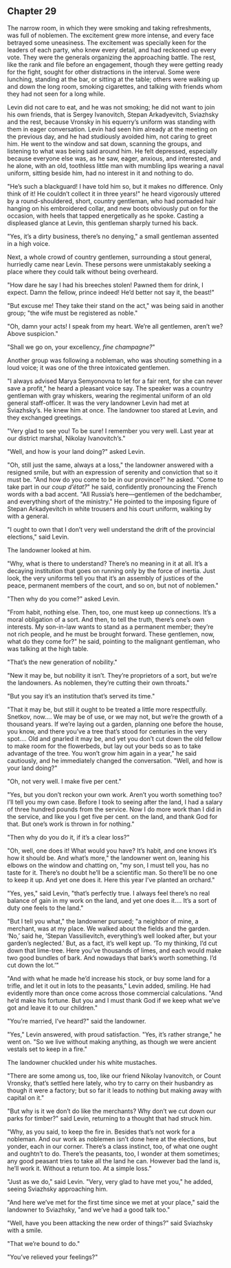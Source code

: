 ## Chapter 29


The narrow room, in which they were smoking and taking refreshments, was
full of noblemen. The excitement grew more intense, and every face
betrayed some uneasiness. The excitement was specially keen for the
leaders of each party, who knew every detail, and had reckoned up every
vote. They were the generals organizing the approaching battle. The
rest, like the rank and file before an engagement, though they were
getting ready for the fight, sought for other distractions in the
interval. Some were lunching, standing at the bar, or sitting at the
table; others were walking up and down the long room, smoking
cigarettes, and talking with friends whom they had not seen for a long
while.

Levin did not care to eat, and he was not smoking; he did not want to
join his own friends, that is Sergey Ivanovitch, Stepan Arkadyevitch,
Sviazhsky and the rest, because Vronsky in his equerry’s uniform was
standing with them in eager conversation. Levin had seen him already at
the meeting on the previous day, and he had studiously avoided him, not
caring to greet him. He went to the window and sat down, scanning the
groups, and listening to what was being said around him. He felt
depressed, especially because everyone else was, as he saw, eager,
anxious, and interested, and he alone, with an old, toothless little man
with mumbling lips wearing a naval uniform, sitting beside him, had no
interest in it and nothing to do.

"He’s such a blackguard! I have told him so, but it makes no difference.
Only think of it! He couldn’t collect it in three years!" he heard
vigorously uttered by a round-shouldered, short, country gentleman, who
had pomaded hair hanging on his embroidered collar, and new boots
obviously put on for the occasion, with heels that tapped energetically
as he spoke. Casting a displeased glance at Levin, this gentleman
sharply turned his back.

"Yes, it’s a dirty business, there’s no denying," a small gentleman
assented in a high voice.

Next, a whole crowd of country gentlemen, surrounding a stout general,
hurriedly came near Levin. These persons were unmistakably seeking a
place where they could talk without being overheard.

"How dare he say I had his breeches stolen! Pawned them for drink, I
expect. Damn the fellow, prince indeed! He’d better not say it, the
beast!"

"But excuse me! They take their stand on the act," was being said in
another group; "the wife must be registered as noble."

"Oh, damn your acts! I speak from my heart. We’re all gentlemen, aren’t
we? Above suspicion."

"Shall we go on, your excellency, _fine champagne?_"

Another group was following a nobleman, who was shouting something in a
loud voice; it was one of the three intoxicated gentlemen.

"I always advised Marya Semyonovna to let for a fair rent, for she can
never save a profit," he heard a pleasant voice say. The speaker was a
country gentleman with gray whiskers, wearing the regimental uniform of
an old general staff-officer. It was the very landowner Levin had met at
Sviazhsky’s. He knew him at once. The landowner too stared at Levin, and
they exchanged greetings.

"Very glad to see you! To be sure! I remember you very well. Last year
at our district marshal, Nikolay Ivanovitch’s."

"Well, and how is your land doing?" asked Levin.

"Oh, still just the same, always at a loss," the landowner answered with
a resigned smile, but with an expression of serenity and conviction that
so it must be. "And how do you come to be in our province?" he asked.
"Come to take part in our _coup d’état?_" he said, confidently
pronouncing the French words with a bad accent. "All Russia’s
here—gentlemen of the bedchamber, and everything short of the ministry."
He pointed to the imposing figure of Stepan Arkadyevitch in white
trousers and his court uniform, walking by with a general.

"I ought to own that I don’t very well understand the drift of the
provincial elections," said Levin.

The landowner looked at him.

"Why, what is there to understand? There’s no meaning in it at all. It’s
a decaying institution that goes on running only by the force of
inertia. Just look, the very uniforms tell you that it’s an assembly of
justices of the peace, permanent members of the court, and so on, but
not of noblemen."

"Then why do you come?" asked Levin.

"From habit, nothing else. Then, too, one must keep up connections. It’s
a moral obligation of a sort. And then, to tell the truth, there’s one’s
own interests. My son-in-law wants to stand as a permanent member;
they’re not rich people, and he must be brought forward. These
gentlemen, now, what do they come for?" he said, pointing to the
malignant gentleman, who was talking at the high table.

"That’s the new generation of nobility."

"New it may be, but nobility it isn’t. They’re proprietors of a sort,
but we’re the landowners. As noblemen, they’re cutting their own
throats."

"But you say it’s an institution that’s served its time."

"That it may be, but still it ought to be treated a little more
respectfully. Snetkov, now.... We may be of use, or we may not, but
we’re the growth of a thousand years. If we’re laying out a garden,
planning one before the house, you know, and there you’ve a tree that’s
stood for centuries in the very spot.... Old and gnarled it may be, and
yet you don’t cut down the old fellow to make room for the flowerbeds,
but lay out your beds so as to take advantage of the tree. You won’t
grow him again in a year," he said cautiously, and he immediately
changed the conversation. "Well, and how is your land doing?"

"Oh, not very well. I make five per cent."

"Yes, but you don’t reckon your own work. Aren’t you worth something
too? I’ll tell you my own case. Before I took to seeing after the land,
I had a salary of three hundred pounds from the service. Now I do more
work than I did in the service, and like you I get five per cent. on the
land, and thank God for that. But one’s work is thrown in for nothing."

"Then why do you do it, if it’s a clear loss?"

"Oh, well, one does it! What would you have? It’s habit, and one knows
it’s how it should be. And what’s more," the landowner went on, leaning
his elbows on the window and chatting on, "my son, I must tell you, has
no taste for it. There’s no doubt he’ll be a scientific man. So there’ll
be no one to keep it up. And yet one does it. Here this year I’ve
planted an orchard."

"Yes, yes," said Levin, "that’s perfectly true. I always feel there’s no
real balance of gain in my work on the land, and yet one does it....
It’s a sort of duty one feels to the land."

"But I tell you what," the landowner pursued; "a neighbor of mine, a
merchant, was at my place. We walked about the fields and the garden.
‘No,’ said he, ‘Stepan Vassilievitch, everything’s well looked after,
but your garden’s neglected.’ But, as a fact, it’s well kept up. ‘To my
thinking, I’d cut down that lime-tree. Here you’ve thousands of limes,
and each would make two good bundles of bark. And nowadays that bark’s
worth something. I’d cut down the lot.’"

"And with what he made he’d increase his stock, or buy some land for a
trifle, and let it out in lots to the peasants," Levin added, smiling.
He had evidently more than once come across those commercial
calculations. "And he’d make his fortune. But you and I must thank God
if we keep what we’ve got and leave it to our children."

"You’re married, I’ve heard?" said the landowner.

"Yes," Levin answered, with proud satisfaction. "Yes, it’s rather
strange," he went on. "So we live without making anything, as though we
were ancient vestals set to keep in a fire."

The landowner chuckled under his white mustaches.

"There are some among us, too, like our friend Nikolay Ivanovitch, or
Count Vronsky, that’s settled here lately, who try to carry on their
husbandry as though it were a factory; but so far it leads to nothing
but making away with capital on it."

"But why is it we don’t do like the merchants? Why don’t we cut down our
parks for timber?" said Levin, returning to a thought that had struck
him.

"Why, as you said, to keep the fire in. Besides that’s not work for a
nobleman. And our work as noblemen isn’t done here at the elections, but
yonder, each in our corner. There’s a class instinct, too, of what one
ought and oughtn’t to do. There’s the peasants, too, I wonder at them
sometimes; any good peasant tries to take all the land he can. However
bad the land is, he’ll work it. Without a return too. At a simple loss."

"Just as we do," said Levin. "Very, very glad to have met you," he
added, seeing Sviazhsky approaching him.

"And here we’ve met for the first time since we met at your place," said
the landowner to Sviazhsky, "and we’ve had a good talk too."

"Well, have you been attacking the new order of things?" said Sviazhsky
with a smile.

"That we’re bound to do."

"You’ve relieved your feelings?"



